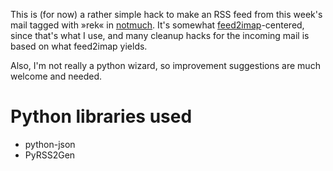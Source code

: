 This is (for now) a rather simple hack to make an RSS feed from this
week's mail tagged with »rek« in
[notmuch](http://notmuchmail.org/). It's somewhat
[feed2imap](http://home.gna.org/feed2imap/)-centered, since that's
what I use, and many cleanup hacks for the incoming mail is based on
what feed2imap yields.

Also, I'm not really a python wizard, so improvement suggestions are
much welcome and needed.

Python libraries used
=====================
* python-json
* PyRSS2Gen
